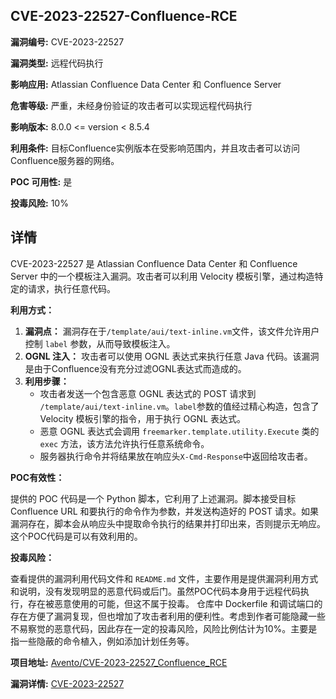 ## CVE-2023-22527-Confluence-RCE

**漏洞编号:** CVE-2023-22527

**漏洞类型:** 远程代码执行

**影响应用:** Atlassian Confluence Data Center 和 Confluence Server

**危害等级:** 严重，未经身份验证的攻击者可以实现远程代码执行

**影响版本:** 8.0.0 <= version < 8.5.4

**利用条件:** 目标Confluence实例版本在受影响范围内，并且攻击者可以访问Confluence服务器的网络。

**POC 可用性:** 是

**投毒风险:** 10%

## 详情

CVE-2023-22527 是 Atlassian Confluence Data Center 和 Confluence Server 中的一个模板注入漏洞。攻击者可以利用 Velocity 模板引擎，通过构造特定的请求，执行任意代码。 

**利用方式：**

1.  **漏洞点：** 漏洞存在于`/template/aui/text-inline.vm`文件，该文件允许用户控制 `label` 参数，从而导致模板注入。
2.  **OGNL 注入：** 攻击者可以使用 OGNL 表达式来执行任意 Java 代码。该漏洞是由于Confluence没有充分过滤OGNL表达式而造成的。
3.  **利用步骤：**
    *   攻击者发送一个包含恶意 OGNL 表达式的 POST 请求到 `/template/aui/text-inline.vm`。`label`参数的值经过精心构造，包含了 Velocity 模板引擎的指令，用于执行 OGNL 表达式。
    *   恶意 OGNL 表达式会调用 `freemarker.template.utility.Execute` 类的 `exec` 方法，该方法允许执行任意系统命令。
    *   服务器执行命令并将结果放在响应头`X-Cmd-Response`中返回给攻击者。

**POC有效性：**

提供的 POC 代码是一个 Python 脚本，它利用了上述漏洞。脚本接受目标 Confluence URL 和要执行的命令作为参数，并发送构造好的 POST 请求。如果漏洞存在，脚本会从响应头中提取命令执行的结果并打印出来，否则提示无响应。这个POC代码是可以有效利用的。

**投毒风险：**

查看提供的漏洞利用代码文件和 `README.md` 文件，主要作用是提供漏洞利用方式和说明，没有发现明显的恶意代码或后门。虽然POC代码本身用于远程代码执行，存在被恶意使用的可能，但这不属于投毒。 仓库中 Dockerfile 和调试端口的存在方便了漏洞复现，但也增加了攻击者利用的便利性。考虑到作者可能隐藏一些不易察觉的恶意代码，因此存在一定的投毒风险，风险比例估计为10%。主要是指一些隐蔽的命令植入，例如添加计划任务等。

**项目地址:** [Avento/CVE-2023-22527_Confluence_RCE](https://github.com/Avento/CVE-2023-22527_Confluence_RCE)

**漏洞详情:** [CVE-2023-22527](https://nvd.nist.gov/vuln/detail/CVE-2023-22527)